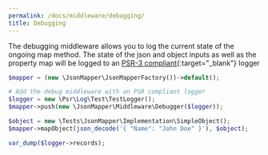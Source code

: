 ```yaml
---
permalink: /docs/middleware/debugging/  
title: Debugging  
---
```


The debugging middleware allows you to log the current state of the ongoing map method. 
The state of the json and object inputs as well as the property map will be logged to an [PSR-3 compliant](https://www.php-fig.org/psr/psr-3/){:target="_blank"} logger
 
```php
$mapper = (new \JsonMapper\JsonMapperFactory())->default();

# Add the debug middleware with an PSR compliant logger
$logger = new \Psr\Log\Test\TestLogger();
$mapper->push(new \JsonMapper\Middleware\Debugger($logger));

$object = new \Tests\JsonMapper\Implementation\SimpleObject();
$mapper->mapObject(json_decode('{ "Name": "John Doe" }'), $object);

var_dump($logger->records);
```